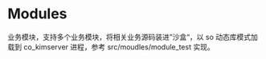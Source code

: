 # Modules

业务模块，支持多个业务模块，将相关业务源码装进”沙盒“，以 so 动态库模式加载到 co_kimserver 进程，参考 src/moudles/module_test 实现。
